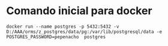 # Comando inicial para docker

```docker
docker run --name postgres -p 5432:5432 -v D:/AAA/orms/z_postgres/data/pg:/var/lib/postgresql/data -e POSTGRES_PASSWORD=pepenacho  postgres
```

